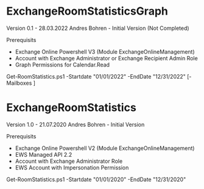 # ExchangeRoomStatisticsGraph
Version 0.1 - 28.03.2022 Andres Bohren - Initial Version (Not Completed)

Prerequisits
- Exchange Online Powershell V3 (Module ExchangeOnlineManagement)
- Account with Exchange Administrator or Exchange Recipient Admin Role
- Graph Permissions for Calendar.Read

Get-RoomStatistics.ps1 -Startdate "01/01/2022" -EndDate "12/31/2022" [-Mailboxes <ArrayOfEmailAddresses>]

# ExchangeRoomStatistics
Version 1.0 - 21.07.2020 Andres Bohren - Initial Version

Prerequisits
- Exchange Online Powershell V2 (Module ExchangeOnlineManagement)
- EWS Managed API 2.2
- Account with Exchange Administrator Role
- EWS Account with Impersonation Permission

Get-RoomStatistics.ps1 -Startdate "01/01/2020" -EndDate "12/31/2020"